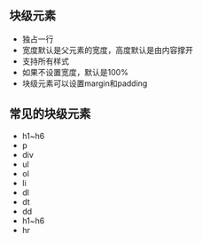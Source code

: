## 块级元素

- 独占一行
- 宽度默认是父元素的宽度，高度默认是由内容撑开
- 支持所有样式
- 如果不设置宽度，默认是100%
- 块级元素可以设置margin和padding

## 常见的块级元素

- h1~h6
- p
- div
- ul
- ol
- li
- dl
- dt
- dd
- h1~h6
- hr